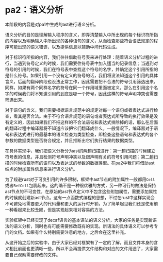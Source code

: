 # pa2：语义分析
 
本阶段的内容是对pa1中生成的ast进行语义分析。

语义分析的目的是理解输入程序的含义，即弄清楚输入中所出现的每个标识符所指的内容以及明确输入中所出现的各种语句的含义，从而检查那些符合语法规定的程序可能出现的语义错误，以及提供信息以辅助中间代码生成。

对于标识符所指的内容，我们往往借助符号表来进行处理：随着语义分析过程的进行，当遇到符号定义的时候，我们需要往符号表中加入适当的记录信息；当遇到对符号的引用的时候，我们在符号表中查找这个符号的名字，并确定这个引用所指的是什么符号。如果引用一个没有定义的符号的话，我们将没法知道这个引用的具体含义，后面的翻译阶段也没法正常工作，因此需要把不合法的符号引用筛选出来。同样，如果有两个同样名字的符号在同一个作用域里面被定义，那么在引用这个名字的时候我们将不知道引用的到底是哪一个符号，因此这样的符号声明冲突也需要筛选出来。

对于语句的含义，我们需要根据语言规范中的规定对每一个语句或者表达式进行检查，看其是否合法。由于不符合语言规范的语句或者表达式所导致的执行效果是没有定义的，因此如果我们不把这样的不合法语句和表达式排除掉的话，那么在后面的翻译过程中编译器将不知道应该把它们翻译成什么。一般情况下，编译器对于语句和表达式进行的最基本的语义检查为类型检查，即检查这些语句和表达式的各个参数的数据类型是否符合规定，并且推断出它们执行结果的数据类型。

在具体实现中，我们把语义分析分为ast的两趟扫描进行：第一趟扫描的时候建立符号表的信息，并且检测符号声明冲突以及跟声明有关的符号引用问题；第二趟扫描的时候检查所有的语句以及表达式的参数的数据类型。在pa2中我们将借助ast结点的附加属性信息来进行语义分析。

为了规避rust对于可变引用的许多限制，框架中ast节点的附加属性一般都用`Cell`或者`RefCell`包裹起来。这的确不是一种很优雅的方式，另一种可行的做法是保持ast节点的不可变性，在原始的ast节点定义中不包含这些附加属性，需要添加属性的时候就创建新ast节点。这有一点函数式编程的思想，不过在rust中这样实现会不可避免地需要更大的代码量和更大的运行时开销，为了简单起见我们还是使用前一种看起来比较丑陋，但是实现起来相对容易的方法。

实验框架中已经实现了decaf语言的基本语法的语义分析，大家的任务是实现新语法的语义分析，同时也有可能需要修改既有的实现。新语法的具体语义可以参考专门的文档。如果有什么特别需要注意的地方，之后会在这里补充。

从这开始之后的实验中，由于大家已经对框架有了一定的了解，而且文件本身的含义相比前面也更清晰一些，所以不会再提供文件结构和对应的文件用途了，大家需要自己观察需要修改的文件。